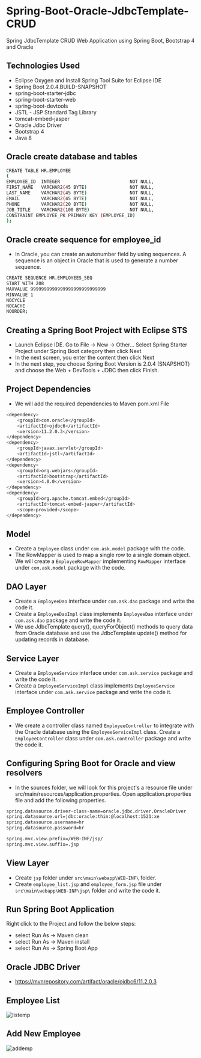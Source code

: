 # Spring-Boot-Oracle-JdbcTemplate-CRUD

Spring JdbcTemplate CRUD Web Application using Spring Boot, Bootstrap 4 and Oracle

Technologies Used
---

* Eclipse Oxygen and Install Spring Tool Suite for Eclipse IDE
* Spring Boot 2.0.4.BUILD-SNAPSHOT
* spring-boot-starter-jdbc
* spring-boot-starter-web
* spring-boot-devtools
* JSTL - JSP Standard Tag Library
* tomcat-embed-jasper
* Oracle Jdbc Driver
* Bootstrap 4
* Java 8

Oracle create database and tables
---

```sh
CREATE TABLE HR.EMPLOYEE
(
EMPLOYEE_ID  INTEGER                          NOT NULL,
FIRST_NAME   VARCHAR2(45 BYTE)                NOT NULL,
LAST_NAME    VARCHAR2(45 BYTE)                NOT NULL,
EMAIL        VARCHAR2(45 BYTE)                NOT NULL,
PHONE        VARCHAR2(20 BYTE)                NOT NULL,
JOB_TITLE    VARCHAR2(100 BYTE)               NOT NULL,
CONSTRAINT EMPLOYEE_PK PRIMARY KEY (EMPLOYEE_ID)
);
```
Oracle create sequence for employee_id
---

* In Oracle, you can create an autonumber field by using sequences. A sequence is an object in Oracle that is used to generate a number sequence.

```sh
CREATE SEQUENCE HR.EMPLOYEES_SEQ
START WITH 208
MAXVALUE 9999999999999999999999999999
MINVALUE 1
NOCYCLE
NOCACHE
NOORDER;
```
Creating a Spring Boot Project with Eclipse STS
---

* Launch Eclipse IDE. Go to File -> New -> Other... Select Spring Starter Project under Spring Boot category then click Next
* In the next screen, you enter the content then click Next
* In the next step, you choose Spring Boot Version is 2.0.4 (SNAPSHOT) and choose the Web + DevTools + JDBC then click Finish.

Project Dependencies
---

* We will add the required dependencies to Maven pom.xml File 

```sh
<dependency>
    <groupId>com.oracle</groupId>
    <artifactId>ojdbc6</artifactId>
    <version>11.2.0.3</version>
</dependency>
<dependency>
    <groupId>javax.servlet</groupId>
    <artifactId>jstl</artifactId>
</dependency>
<dependency>
    <groupId>org.webjars</groupId>
    <artifactId>bootstrap</artifactId>
    <version>4.0.0</version>
</dependency>
<dependency>
    <groupId>org.apache.tomcat.embed</groupId>
    <artifactId>tomcat-embed-jasper</artifactId>
    <scope>provided</scope>
</dependency>
```

Model
---

* Create a `Employee` class under `com.ask.model` package with the code.
* The RowMapper is used to map a single row to a single domain object. We will create a `EmployeeRowMapper` implementing `RowMapper` interface under `com.ask.model` package with the code.

DAO Layer
---

* Create a `EmployeeDao` interface under `com.ask.dao` package and write the code it.
* Create a `EmployeeDaoImpl` class implements `EmployeeDao` interface under `com.ask.dao` package and write the code it. 
* We use JdbcTemplate query(), queryForObject() methods to query data from Oracle database and use the JdbcTemplate update() method for updating records in database. 

Service Layer
---

* Create a `EmployeeService` interface under `com.ask.service` package and write the code it. 
* Create a `EmployeeServiceImpl` class implements `EmployeeService` interface under `com.ask.service` package and write the code it.

Employee Controller
---

* We create a controller class named `EmployeeController` to integrate with the Oracle database using the `EmployeeServiceImpl` class. Create a `EmployeeController` class under `com.ask.controller` package and write the code it.

Configuring Spring Boot for Oracle and view resolvers
---

* In the sources folder, we will look for this project's a resource file under src/main/resources/application.properties. Open application.properties file and add the following properties.

```sh
spring.datasource.driver-class-name=oracle.jdbc.driver.OracleDriver
spring.datasource.url=jdbc:oracle:thin:@localhost:1521:xe
spring.datasource.username=hr
spring.datasource.password=hr

spring.mvc.view.prefix=/WEB-INF/jsp/
spring.mvc.view.suffix=.jsp
 ```  
 
View Layer
---

* Create `jsp` folder under `src\main\webapp\WEB-INF\` folder.
* Create `employee_list.jsp` and `employee_form.jsp` file under `src\main\webapp\WEB-INF\jsp\` folder and write the code it.

Run Spring Boot Application
---

Right click to the Project and follow the below steps:
* select Run As -> Maven clean
* select Run As -> Maven install
* select Run As -> Spring Boot App

Oracle JDBC Driver
---
* https://mvnrepository.com/artifact/oracle/ojdbc6/11.2.0.3

Employee List
---
![listemp](https://user-images.githubusercontent.com/33669266/45081922-e848c680-b100-11e8-8038-19b951dba90f.PNG)

Add New Employee
---
![addemp](https://user-images.githubusercontent.com/33669266/45081888-ccddbb80-b100-11e8-9e26-ce6b700d7b66.PNG)

